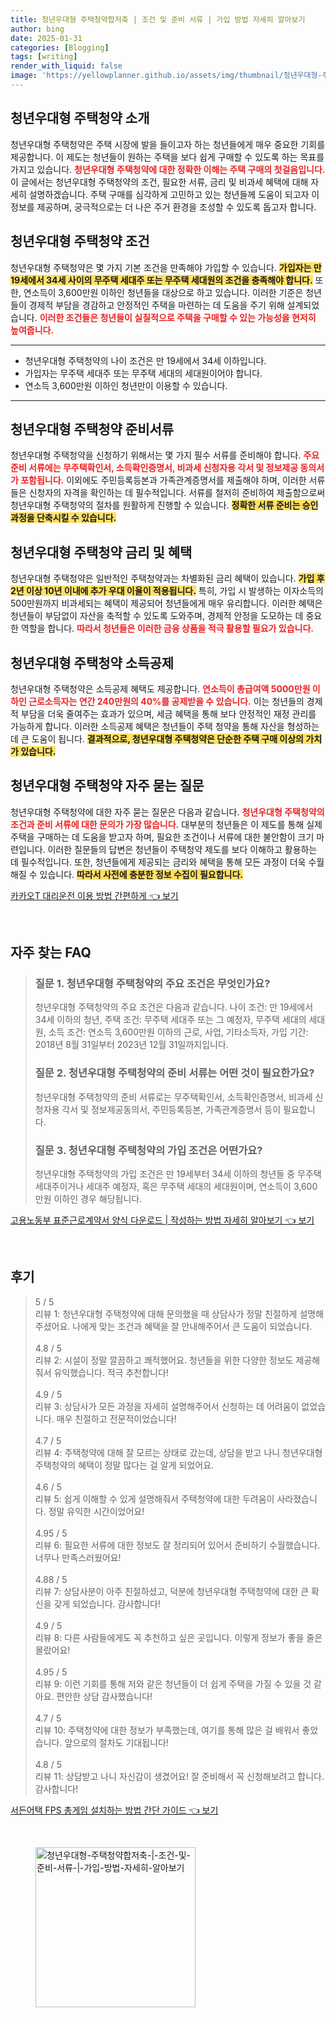 ```yaml
---
title: 청년우대형 주택청약합저축 | 조건 및 준비 서류 | 가입 방법 자세히 알아보기
author: bing
date: 2025-01-31
categories: [Blogging]
tags: [writing]
render_with_liquid: false
image: 'https://yellowplanner.github.io/assets/img/thumbnail/청년우대형-주택청약합저축-|-조건-및-준비-서류-|-가입-방법-자세히-알아보기.webp'
---
```



<h2 id='청년우대형_주택청약_소개'>청년우대형 주택청약 소개</h2>

<p>청년우대형 주택청약은 주택 시장에 발을 들이고자 하는 청년들에게 매우 중요한 기회를 제공합니다. 이 제도는 청년들이 원하는 주택을 보다 쉽게 구매할 수 있도록 하는 목표를 가지고 있습니다. <b><span style="color: #ee2323;">청년우대형 주택청약에 대한 정확한 이해는 주택 구매의 첫걸음입니다.</span></b> 이 글에서는 청년우대형 주택청약의 조건, 필요한 서류, 금리 및 비과세 혜택에 대해 자세히 설명하겠습니다. 주택 구매를 심각하게 고민하고 있는 청년들께 도움이 되고자 이 정보를 제공하며, 궁극적으로는 더 나은 주거 환경을 조성할 수 있도록 돕고자 합니다.</p>

<h2 id='청년우대형_주택청약_조건'>청년우대형 주택청약 조건</h2>

<p>청년우대형 주택청약은 몇 가지 기본 조건을 만족해야 가입할 수 있습니다. <b><span style="background-color: #ffe066;">가입자는 만 19세에서 34세 사이의 무주택 세대주 또는 무주택 세대원의 조건을 충족해야 합니다.</span></b> 또한, 연소득이 3,600만원 이하인 청년들을 대상으로 하고 있습니다. 이러한 기준은 청년들이 경제적 부담을 경감하고 안정적인 주택을 마련하는 데 도움을 주기 위해 설계되었습니다. <b><span style="color: #ee2323;">이러한 조건들은 청년들이 실질적으로 주택을 구매할 수 있는 가능성을 현저히 높여줍니다.</span></b></p>

<hr />

<ul>
    <li>청년우대형 주택청약의 나이 조건은 만 19세에서 34세 이하입니다.</li>
    <li>가입자는 무주택 세대주 또는 무주택 세대의 세대원이어야 합니다.</li>
    <li>연소득 3,600만원 이하인 청년만이 이용할 수 있습니다.</li>
</ul>

<hr />

<h2 id='청년우대형_주택청약_준비서류'>청년우대형 주택청약 준비서류</h2>

<p>청년우대형 주택청약을 신청하기 위해서는 몇 가지 필수 서류를 준비해야 합니다. <b><span style="color: #ee2323;">주요 준비 서류에는 무주택확인서, 소득확인증명서, 비과세 신청자용 각서 및 정보제공 동의서가 포함됩니다.</span></b> 이외에도 주민등록등본과 가족관계증명서를 제출해야 하며, 이러한 서류들은 신청자의 자격을 확인하는 데 필수적입니다. 서류를 철저히 준비하여 제출함으로써 청년우대형 주택청약의 절차를 원활하게 진행할 수 있습니다. <b><span style="background-color: #ffe066;">정확한 서류 준비는 승인 과정을 단축시킬 수 있습니다.</span></b></p>

<h2 id='청년우대형_주택청약_금리및혜택'>청년우대형 주택청약 금리 및 혜택</h2>

<p>청년우대형 주택청약은 일반적인 주택청약과는 차별화된 금리 혜택이 있습니다. <b><span style="background-color: #ffe066;">가입 후 2년 이상 10년 이내에 추가 우대 이율이 적용됩니다.</span></b> 특히, 가입 시 발생하는 이자소득의 500만원까지 비과세되는 혜택이 제공되어 청년들에게 매우 유리합니다. 이러한 혜택은 청년들이 부담없이 자산을 축적할 수 있도록 도와주며, 경제적 안정을 도모하는 데 중요한 역할을 합니다. <b><span style="color: #ee2323;">따라서 청년들은 이러한 금융 상품을 적극 활용할 필요가 있습니다.</span></b></p>

<h2 id='청년우대형_주택청약_소득공제'>청년우대형 주택청약 소득공제</h2>

<p>청년우대형 주택청약은 소득공제 혜택도 제공합니다. <b><span style="color: #ee2323;">연소득이 총급여액 5000만원 이하인 근로소득자는 연간 240만원의 40%를 공제받을 수 있습니다.</span></b> 이는 청년들의 경제적 부담을 더욱 줄여주는 효과가 있으며, 세금 혜택을 통해 보다 안정적인 재정 관리를 가능하게 합니다. 이러한 소득공제 혜택은 청년들이 주택 청약을 통해 자산을 형성하는 데 큰 도움이 됩니다. <b><span style="background-color: #ffe066;">결과적으로, 청년우대형 주택청약은 단순한 주택 구매 이상의 가치가 있습니다.</span></b></p>

<h2 id='청년우대형_주택청약_자주묻는질문'>청년우대형 주택청약 자주 묻는 질문</h2>

<p>청년우대형 주택청약에 대한 자주 묻는 질문은 다음과 같습니다. <b><span style="color: #ee2323;"> 청년우대형 주택청약의 조건과 준비 서류에 대한 문의가 가장 많습니다.</span></b> 대부분의 청년들은 이 제도를 통해 실제 주택을 구매하는 데 도움을 받고자 하며, 필요한 조건이나 서류에 대한 불안함이 크기 마련입니다. 이러한 질문들의 답변은 청년들이 주택청약 제도를 보다 이해하고 활용하는 데 필수적입니다. 또한, 청년들에게 제공되는 금리와 혜택을 통해 모든 과정이 더욱 수월해질 수 있습니다. <b><span style="background-color: #ffe066;">따라서 사전에 충분한 정보 수집이 필요합니다.</span></b></p>


<p><a class="click-button" title="카카오T 대리운전 이용 방법 간편하게" href="https://yellowplanner.github.io/posts/%EC%B9%B4%EC%B9%B4%EC%98%A4T-%EB%8C%80%EB%A6%AC%EC%9A%B4%EC%A0%84-%EC%9D%B4%EC%9A%A9-%EB%B0%A9%EB%B2%95-%EA%B0%84%ED%8E%B8%ED%95%98%EA%B2%8C/" rel="dofollow">카카오T 대리운전 이용 방법 간편하게 👈 보기</a></p><br>
<h2 id='자주_찾는_FAQ'>자주 찾는 FAQ</h2>
<div itemscope="" itemtype="https://schema.org/FAQPage">
<blockquote>
<div itemscope="" itemprop="mainEntity" itemtype="https://schema.org/Question">
<h3 itemprop="name">질문 1. 청년우대형 주택청약의 주요 조건은 무엇인가요?</h3>
<div itemscope="" itemprop="acceptedAnswer" itemtype="https://schema.org/Answer">
<span itemprop="text">
<p>청년우대형 주택청약의 주요 조건은 다음과 같습니다. 나이 조건: 만 19세에서 34세 이하의 청년, 주택 조건: 무주택 세대주 또는 그 예정자, 무주택 세대의 세대원, 소득 조건: 연소득 3,600만원 이하의 근로, 사업, 기타소득자, 가입 기간: 2018년 8월 31일부터 2023년 12월 31일까지입니다.</p>
</span>
</div>
</div>
<div itemscope="" itemprop="mainEntity" itemtype="https://schema.org/Question">
<h3 itemprop="name">질문 2. 청년우대형 주택청약의 준비 서류는 어떤 것이 필요한가요?</h3>
<div itemscope="" itemprop="acceptedAnswer" itemtype="https://schema.org/Answer">
<span itemprop="text">
<p>청년우대형 주택청약의 준비 서류로는 무주택확인서, 소득확인증명서, 비과세 신청자용 각서 및 정보제공동의서, 주민등록등본, 가족관계증명서 등이 필요합니다.</p>
</span>
</div>
</div>
<div itemscope="" itemprop="mainEntity" itemtype="https://schema.org/Question">
<h3 itemprop="name">질문 3. 청년우대형 주택청약의 가입 조건은 어떤가요?</h3>
<div itemscope="" itemprop="acceptedAnswer" itemtype="https://schema.org/Answer">
<span itemprop="text">
<p>청년우대형 주택청약의 가입 조건은 만 19세부터 34세 이하의 청년들 중 무주택 세대주이거나 세대주 예정자, 혹은 무주택 세대의 세대원이며, 연소득이 3,600만원 이하인 경우 해당됩니다.</p>
</span>
</div>
</div>
</blockquote>
</div>
<p><a class="click-button" title="고용노동부 표준근로계약서 양식 다운로드 | 작성하는 방법 자세히 알아보기" href="https://yellowplanner.github.io/posts/%EA%B3%A0%EC%9A%A9%EB%85%B8%EB%8F%99%EB%B6%80-%ED%91%9C%EC%A4%80%EA%B7%BC%EB%A1%9C%EA%B3%84%EC%95%BD%EC%84%9C-%EC%96%91%EC%8B%9D-%EB%8B%A4%EC%9A%B4%EB%A1%9C%EB%93%9C-%EC%9E%91%EC%84%B1%ED%95%98%EB%8A%94-%EB%B0%A9%EB%B2%95-%EC%9E%90%EC%84%B8%ED%9E%88-%EC%95%8C%EC%95%84%EB%B3%B4%EA%B8%B0/" rel="dofollow">고용노동부 표준근로계약서 양식 다운로드 | 작성하는 방법 자세히 알아보기 👈 보기</a></p><br>
<h2 id='후기'>후기</h2>
<div itemscope itemtype="https://schema.org/Product">
  <blockquote>
  <div itemprop="review" itemscope itemtype="https://schema.org/Review">
      <div itemprop="reviewRating" itemscope itemtype="https://schema.org/Rating"> <span itemprop="ratingValue">5</span> / <span itemprop="bestRating">5</span> </div>
      <span itemprop="reviewBody">리뷰 1: 청년우대형 주택청약에 대해 문의했을 때 상담사가 정말 친절하게 설명해주셨어요. 나에게 맞는 조건과 혜택을 잘 안내해주어서 큰 도움이 되었습니다.</span>
  </div>
  <br>
  <div itemprop="review" itemscope itemtype="https://schema.org/Review">
      <div itemprop="reviewRating" itemscope itemtype="https://schema.org/Rating"> <span itemprop="ratingValue">4.8</span> / <span itemprop="bestRating">5</span> </div>
      <span itemprop="reviewBody">리뷰 2: 시설이 정말 깔끔하고 쾌적했어요. 청년들을 위한 다양한 정보도 제공해줘서 유익했습니다. 적극 추천합니다!</span>
  </div>
  <br>
  <div itemprop="review" itemscope itemtype="https://schema.org/Review">
      <div itemprop="reviewRating" itemscope itemtype="https://schema.org/Rating"> <span itemprop="ratingValue">4.9</span> / <span itemprop="bestRating">5</span> </div>
      <span itemprop="reviewBody">리뷰 3: 상담사가 모든 과정을 자세히 설명해주어서 신청하는 데 어려움이 없었습니다. 매우 친절하고 전문적이었습니다!</span>
  </div>
  <br>
  <div itemprop="review" itemscope itemtype="https://schema.org/Review">
      <div itemprop="reviewRating" itemscope itemtype="https://schema.org/Rating"> <span itemprop="ratingValue">4.7</span> / <span itemprop="bestRating">5</span> </div>
      <span itemprop="reviewBody">리뷰 4: 주택청약에 대해 잘 모르는 상태로 갔는데, 상담을 받고 나니 청년우대형 주택청약의 혜택이 정말 많다는 걸 알게 되었어요.</span>
  </div>
  <br>
  <div itemprop="review" itemscope itemtype="https://schema.org/Review">
      <div itemprop="reviewRating" itemscope itemtype="https://schema.org/Rating"> <span itemprop="ratingValue">4.6</span> / <span itemprop="bestRating">5</span> </div>
      <span itemprop="reviewBody">리뷰 5: 쉽게 이해할 수 있게 설명해줘서 주택청약에 대한 두려움이 사라졌습니다. 정말 유익한 시간이었어요!</span>
  </div>
  <br>
  <div itemprop="review" itemscope itemtype="https://schema.org/Review">
      <div itemprop="reviewRating" itemscope itemtype="https://schema.org/Rating"> <span itemprop="ratingValue">4.95</span> / <span itemprop="bestRating">5</span> </div>
      <span itemprop="reviewBody">리뷰 6: 필요한 서류에 대한 정보도 잘 정리되어 있어서 준비하기 수월했습니다. 너무나 만족스러웠어요!</span>
  </div>
  <br>
  <div itemprop="review" itemscope itemtype="https://schema.org/Review">
      <div itemprop="reviewRating" itemscope itemtype="https://schema.org/Rating"> <span itemprop="ratingValue">4.88</span> / <span itemprop="bestRating">5</span> </div>
      <span itemprop="reviewBody">리뷰 7: 상담사분이 아주 친절하셨고, 덕분에 청년우대형 주택청약에 대한 큰 확신을 갖게 되었습니다. 감사합니다!</span>
  </div>
  <br>
  <div itemprop="review" itemscope itemtype="https://schema.org/Review">
      <div itemprop="reviewRating" itemscope itemtype="https://schema.org/Rating"> <span itemprop="ratingValue">4.9</span> / <span itemprop="bestRating">5</span> </div>
      <span itemprop="reviewBody">리뷰 8: 다른 사람들에게도 꼭 추천하고 싶은 곳입니다. 이렇게 정보가 좋을 줄은 몰랐어요!</span>
  </div>
  <br>
  <div itemprop="review" itemscope itemtype="https://schema.org/Review">
      <div itemprop="reviewRating" itemscope itemtype="https://schema.org/Rating"> <span itemprop="ratingValue">4.95</span> / <span itemprop="bestRating">5</span> </div>
      <span itemprop="reviewBody">리뷰 9: 이런 기회를 통해 저와 같은 청년들이 더 쉽게 주택을 가질 수 있을 것 같아요. 편안한 상담 감사했습니다!</span>
  </div>
  <br>
  <div itemprop="review" itemscope itemtype="https://schema.org/Review">
      <div itemprop="reviewRating" itemscope itemtype="https://schema.org/Rating"> <span itemprop="ratingValue">4.7</span> / <span itemprop="bestRating">5</span> </div>
      <span itemprop="reviewBody">리뷰 10: 주택청약에 대한 정보가 부족했는데, 여기를 통해 많은 걸 배워서 좋았습니다. 앞으로의 절차도 기대됩니다!</span>
  </div>
  <br>
  <div itemprop="review" itemscope itemtype="https://schema.org/Review">
      <div itemprop="reviewRating" itemscope itemtype="https://schema.org/Rating"> <span itemprop="ratingValue">4.8</span> / <span itemprop="bestRating">5</span> </div>
      <span itemprop="reviewBody">리뷰 11: 상담받고 나니 자신감이 생겼어요! 잘 준비해서 꼭 신청해보려고 합니다. 감사합니다!</span>
  </div>
  </blockquote>
</div>
<p><a class="click-button" title="서든어택 FPS 총게임 설치하는 방법 간단 가이드" href="https://yellowplanner.github.io/posts/%EC%84%9C%EB%93%A0%EC%96%B4%ED%83%9D-FPS-%EC%B4%9D%EA%B2%8C%EC%9E%84-%EC%84%A4%EC%B9%98%ED%95%98%EB%8A%94-%EB%B0%A9%EB%B2%95-%EA%B0%84%EB%8B%A8-%EA%B0%80%EC%9D%B4%EB%93%9C/" rel="dofollow">서든어택 FPS 총게임 설치하는 방법 간단 가이드 👈 보기</a></p><br>
<figure class="image"><img src="https://yellowplanner.github.io/assets/img/thumbnail/청년우대형-주택청약합저축-|-조건-및-준비-서류-|-가입-방법-자세히-알아보기.webp" alt="청년우대형-주택청약합저축-|-조건-및-준비-서류-|-가입-방법-자세히-알아보기" width="256" height="256"></figure>